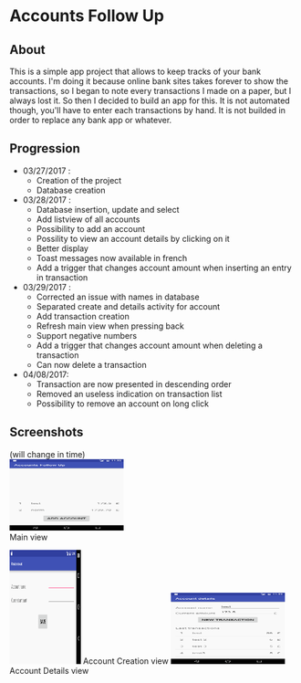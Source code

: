 # Accounts Follow Up

## About

This is a simple app project that allows to keep tracks of your bank accounts.
I'm doing it because online bank sites takes forever to show the transactions,
so I began to note every transactions I made on a paper, but I always lost it.
So then I decided to build an app for this.
It is not automated though, you'll have to enter each transactions by hand.
It is not builded in order to replace any bank app or whatever.

## Progression

- 03/27/2017 : 
    * Creation of the project
    * Database creation
- 03/28/2017 :
    * Database insertion, update and select
    * Add listview of all accounts
    * Possibility to add an account
    * Possility to view an account details by clicking on it
    * Better display
    * Toast messages now available in french
    * Add a trigger that changes account amount when inserting an entry in transaction
- 03/29/2017 :
    * Corrected an issue with names in database
    * Separated create and details activity for account
    * Add transaction creation
    * Refresh main view when pressing back
    * Support negative numbers
    * Add a trigger that changes account amount when deleting a transaction
    * Can now delete a transaction
- 04/08/2017:
    * Transaction are now presented in descending order
    * Removed an useless indication on transaction list
    * Possibility to remove an account on long click
    
## Screenshots
(will change in time)  
<img src="./Screenshots/account_list.png" alt="Account List" style="width: 200px; height:125px;"/>  
   Main view  
   
   
<img src="./Screenshots/account_creation.png" alt="Account Creation" style="width: 125px; height:200px;"/>  
   Account Creation view  
   
<img src="./Screenshots/account_details.png" alt="Account Creation" style="width: 200px; height:125px;"/>  
  Account Details view  
   
   